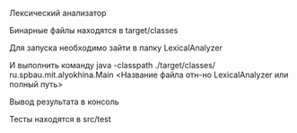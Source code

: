Лексический анализатор

Бинарные файлы находятся в target/classes

Для запуска необходимо зайти в папку LexicalAnalyzer

И выполнить команду java -classpath ./target/classes/ ru.spbau.mit.alyokhina.Main <Название файла отн-но LexicalAnalyzer или полный путь>

Вывод результата в консоль

Тесты находятся в src/test
